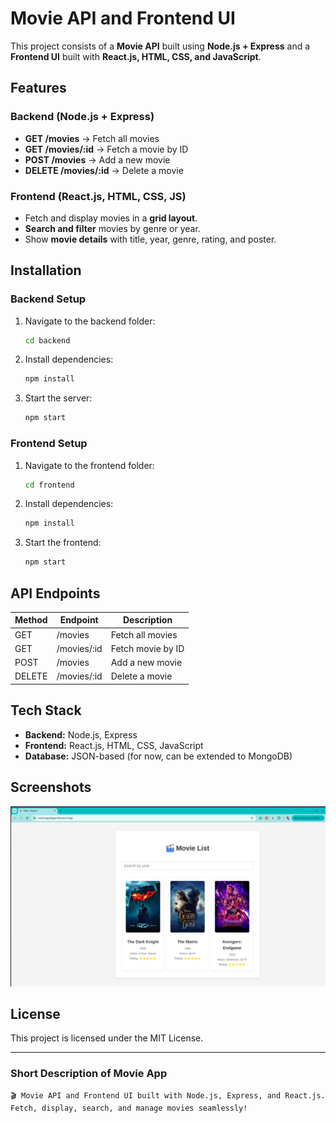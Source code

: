# Movie API and Frontend UI

This project consists of a **Movie API** built using **Node.js + Express** and a **Frontend UI** built with **React.js, HTML, CSS, and JavaScript**.

## Features
### Backend (Node.js + Express)
- **GET /movies** → Fetch all movies
- **GET /movies/:id** → Fetch a movie by ID
- **POST /movies** → Add a new movie
- **DELETE /movies/:id** → Delete a movie

### Frontend (React.js, HTML, CSS, JS)
- Fetch and display movies in a **grid layout**.
- **Search and filter** movies by genre or year.
- Show **movie details** with title, year, genre, rating, and poster.

## Installation
### Backend Setup
1. Navigate to the backend folder:
   ```sh
   cd backend
   ```
2. Install dependencies:
   ```sh
   npm install
   ```
3. Start the server:
   ```sh
   npm start
   ```

### Frontend Setup
1. Navigate to the frontend folder:
   ```sh
   cd frontend
   ```
2. Install dependencies:
   ```sh
   npm install
   ```
3. Start the frontend:
   ```sh
   npm start
   ```

## API Endpoints
| Method | Endpoint       | Description          |
|--------|---------------|----------------------|
| GET    | /movies       | Fetch all movies    |
| GET    | /movies/:id   | Fetch movie by ID   |
| POST   | /movies       | Add a new movie     |
| DELETE | /movies/:id   | Delete a movie      |

## Tech Stack
- **Backend:** Node.js, Express
- **Frontend:** React.js, HTML, CSS, JavaScript
- **Database:** JSON-based (for now, can be extended to MongoDB)

## Screenshots

![Movie UI](src/assets/movie-ui.png)


## License
This project is licensed under the MIT License.

---

### Short Description of Movie App
```
🎬 Movie API and Frontend UI built with Node.js, Express, and React.js. Fetch, display, search, and manage movies seamlessly!
```


